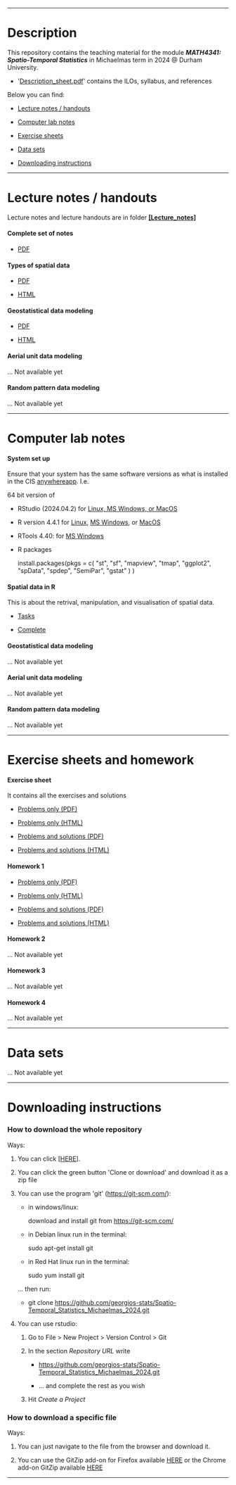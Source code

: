 <!-- -------------------------------------------------------------------------------- -->

<!-- Copyright 2024 Georgios Karagiannis -->

<!-- georgios.karagiannis@durham.ac.uk -->
<!-- Associate Professor -->
<!-- Department of Mathematical Sciences, Durham University, Durham,  UK  -->

<!-- This file is part of Spatio-Temporal_Statistics_Michaelmas_2024 -->
<!-- which is the material of the course -->
<!-- MATH4341: Spatio-Temporal Statistics -->
<!-- Epiphany term -->
<!-- taught by Georgios P. Katagiannis in the Department of Mathematical Sciences   -->
<!-- in the University of Durham  in Michaelmas term in 2024 -->

<!-- Spatio-Temporal_Statistics_Michaelmas_2024 is free software: -->
<!-- you can redistribute it and/or modify it-->
<!-- under the terms of the GNU General Public License as published by -->
<!-- the Free Software Foundation version 3 of the License. -->

<!-- Spatio-Temporal_Statistics_Michaelmas_2024 is distributed ->
<!-- in the hope that it will be useful, -->
<!-- but WITHOUT ANY WARRANTY; without even the implied warranty of -->
<!-- MERCHANTABILITY or FITNESS FOR A PARTICULAR PURPOSE.  See the -->
<!-- GNU General Public License for more details. -->

<!-- You should have received a copy of the GNU General Public License -->
<!-- along with Spatio-Temporal_Statistics_Michaelmas_2024 -->
<!-- If not, see <http://www.gnu.org/licenses/>. -->

<!-- -------------------------------------------------------------------------------- -->


------------------------------------------------------------------------

# Description

This repository contains the teaching material for the module ***MATH4341: Spatio-Temporal Statistics*** in Michaelmas term in 2024 @ Durham University.

-   '[Description_sheet.pdf](./Description_sheet.pdf)' contains the ILOs, syllabus, and references  

Below you can find:  

+ [Lecture notes / handouts](./README.md#lecture-notes--handouts)  

+ [Computer lab notes](./README.md#computer-lab-notes)  

+ [Exercise sheets](./README.md#excercise-sheets-and-homework)  

+ [Data sets](./README.md#data-sets)  

+ [Downloading instructions](./README.md#downloading-instructions)     

------------------------------------------------------------------------

# Lecture notes / handouts

Lecture notes and lecture handouts are in folder **[[Lecture_notes]](./Lecture_notes)**  

#### Complete set of notes    

+ [PDF](./Lecture_notes/Lecture_notes_ST4.pdf)    


#### Types of spatial data       

+ [PDF](./Lecture_notes/Lecture_notes_types_of_spatial_data.pdf)    

+ [HTML](https://html-preview.github.io/?url=https://github.com/georgios-stats/Spatio-Temporal_Statistics_Michaelmas_2024/blob/main/Lecture_notes/Lecture_notes_types_of_spatial_data_xhtml/Lecture_notes_types_of_spatial_data.xhtml)  

#### Geostatistical data modeling       

+ [PDF](./Lecture_notes/Lecture_notes_geostatistical_data.pdf)  

+ [HTML](https://html-preview.github.io/?url=https://github.com/georgios-stats/Spatio-Temporal_Statistics_Michaelmas_2024/blob/main/Lecture_notes/Lecture_notes_geostatistical_data_xhtml/Lecture_notes_geostatistical_data.xhtml)  

#### Aerial unit data modeling       

... Not available yet  

#### Random pattern data modeling       

... Not available yet  

------------------------------------------------------------------------

# Computer lab notes  

#### System set up  

Ensure that your system has the same software versions as what is installed in the CIS [anywhereapp](https://appsanywhere.durham.ac.uk). I.e. 

64 bit version of  

+ RStudio (2024.04.2) for [Linux, MS Windows, or MacOS](https://dailies.rstudio.com/version/2024.04.2+764.pro1/?_gl=1*np68ei*_ga*NjQzMzkxMjU0LjE3Mjk0MjU3NDM.*_ga_2C0WZ1JHG0*MTcyOTk3ODkwMC4zLjEuMTcyOTk3ODk2NC4wLjAuMA..)  

+ R version 4.4.1 for [Linux](https://cran.r-project.org/src/base/R-4/R-4.4.1.tar.gz), [MS Windows](https://cran.r-project.org/bin/windows/base/R-4.4.1-win.exe), or [MacOS](https://cran.r-project.org/bin/macosx/big-sur-arm64/base/R-4.4.1-arm64.pkg)  

+ RTools 4.40: for  [MS Windows](https://cran.r-project.org/bin/macosx/big-sur-arm64/base/R-4.4.1-arm64.pkg)  

+ R packages  

    install.packages(pkgs = c( 
        "st", "sf", 
        "mapview", "tmap", "ggplot2", 
        "spData", "spdep", "SemiPar", 
        "gstat" 
        ) )  

#### Spatial data in R           

This is about the retrival, manipulation, and visualisation of spatial data.

+ [Tasks](https://html-preview.github.io/?url=https://github.com/georgios-stats/Spatio-Temporal_Statistics_Michaelmas_2024/blob/main/Computer_lab_notes/Spatial_data_in_R_tasks.html)  

+ [Complete](https://html-preview.github.io/?url=https://github.com/georgios-stats/Spatio-Temporal_Statistics_Michaelmas_2024/blob/main/Computer_lab_notes/Spatial_data_in_R_complete.html)  

#### Geostatistical data modeling       

... Not available yet  

#### Aerial unit data modeling       

... Not available yet  

#### Random pattern data modeling    

... Not available yet  

------------------------------------------------------------------------

# Exercise sheets and homework 

#### Exercise sheet  

It contains all the exercises and solutions  

+ [Problems only (PDF)](./Exercise_sheets/Exercise_sheet_questions.pdf)  

+ [Problems only (HTML)](https://html-preview.github.io/?url=https://github.com/georgios-stats/Spatio-Temporal_Statistics_Michaelmas_2024/blob/main/Exercise_sheets/Exercise_sheet_complete_xhtml/Exercise_sheet_questions.xhtml)  

+ [Problems and solutions (PDF)](./Exercise_sheets/Exercise_sheet_complete.pdf)  

+ [Problems and solutions (HTML)](https://html-preview.github.io/?url=https://github.com/georgios-stats/Spatio-Temporal_Statistics_Michaelmas_2024/blob/main/Exercise_sheets/Exercise_sheet_complete_xhtml/Exercise_sheet_complete.xhtml)  

#### Homework 1  

+ [Problems only (PDF)](./Exercise_sheets/Homework_sheet_1_questions.pdf)  

+ [Problems only (HTML)](https://html-preview.github.io/?url=https://github.com/georgios-stats/Spatio-Temporal_Statistics_Michaelmas_2024/blob/main/Exercise_sheets/Homework_sheet_1_complete_xhtml/Homework_sheet_1_questions.xhtml)  

+ [Problems and solutions (PDF)](./Exercise_sheets/Homework_sheet_1_complete.pdf)  

+ [Problems and solutions (HTML)](https://html-preview.github.io/?url=https://github.com/georgios-stats/Spatio-Temporal_Statistics_Michaelmas_2024/blob/main/Exercise_sheets/Homework_sheet_1_complete_xhtml/Homework_sheet_1_complete.xhtml)  

#### Homework 2  

... Not available yet  

#### Homework 3  

... Not available yet  

#### Homework 4  

... Not available yet  

------------------------------------------------------------------------

# Data sets  

... Not available yet  

------------------------------------------------------------------------

# Downloading instructions     

### How to download the whole repository

Ways:

1. You can click [[HERE](https://github.com/georgios-stats/Spatio-Temporal_Statistics_Michaelmas_2024/archive/refs/heads/main.zip)].

2. You can click the green button 'Clone or download' and download it as a zip file

3. You can use the program 'git' (<https://git-scm.com/>):
    
    -   in windows/linux: 
    
        download and install git from https://git-scm.com/
    
    -   in Debian linux run in the terminal: 
    
        sudo apt-get install git
    
    -   in Red Hat linux run in the terminal: 
    
        sudo yum install git
    
    ... then run:

    -   git clone https://github.com/georgios-stats/Spatio-Temporal_Statistics_Michaelmas_2024.git

4. You can use rstudio:

    1.  Go to File &gt; New Project &gt; Version Control &gt; Git
    
    2.  In the section *Repository URL* write
        
        -   <https://github.com/georgios-stats/Spatio-Temporal_Statistics_Michaelmas_2024.git>
        
        -   … and complete the rest as you wish
    
    3.  Hit *Create a Project*

### How to download a specific file

Ways:

1. You can just navigate to the file from the browser and download it.

2. You can use the GitZip add-on for Firefox available [HERE](https://www.google.com/url?sa=t&rct=j&q=&esrc=s&source=web&cd=3&cad=rja&uact=8&ved=2ahUKEwias52xjd3nAhXPUs0KHeXHCEUQFjACegQIAhAB&url=https%3A%2F%2Faddons.mozilla.org%2Fen-US%2Ffirefox%2Faddon%2Fgitzip%2F&usg=AOvVaw37servrJ29tuNcx9dIQDqy) or the Chrome add-on GitZip available [HERE](https://www.google.com/url?sa=t&rct=j&q=&esrc=s&source=web&cd=2&cad=rja&uact=8&ved=2ahUKEwias52xjd3nAhXPUs0KHeXHCEUQFjABegQIARAB&url=https%3A%2F%2Fchrome.google.com%2Fwebstore%2Fdetail%2Fgitzip-for-github%2Fffabmkklhbepgcgfonabamgnfafbdlkn%3Fhl%3Den&usg=AOvVaw1Pn3VXuXz1Fphl7dsPEhDS)

------------------------------------------------------------------------

